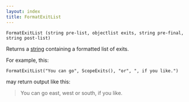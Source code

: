 ```yaml
---
layout: index
title: FormatExitList
---
```


    FormatExitList (string pre-list, objectlist exits, string pre-final, string post-list)

Returns a [string](../../../types/string.html) containing a formatted list of exits.

For example, this:

    FormatExitList("You can go", ScopeExits(), "or", ", if you like.")

may return output like this:

> You can go east, west or south, if you like.
